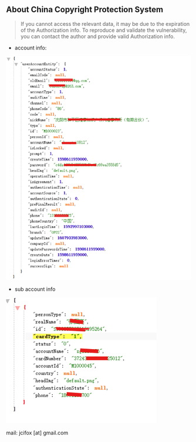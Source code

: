 ## About China Copyright Protection System

>If you cannot access the relevant data, it may be due to the expiration of the Authorization info. To reproduce and validate the vulnerability, you can contact the author and provide valid Authorization info.

+ account info:

![account_info_img.png](./snap/account_detail.png)

+ sub account info

![sub_account_info_img.png](./snap/sub_account.png)

mail: jcifox [at] gmail.com
